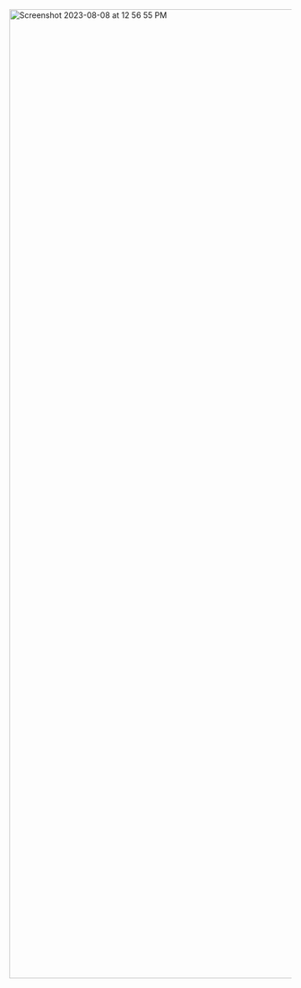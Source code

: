 <img width="1728" alt="Screenshot 2023-08-08 at 12 56 55 PM" src="https://github.com/sejal175/Camera-App/assets/56756275/937c75b3-7d1c-4119-a05f-c066a9ce7c25">
